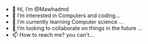 - 👋 Hi, I’m @Mawhadmd
- 👀 I’m interested in Computers and coding...
- 🌱 I’m currently learning Computer science ...
- 💞️ I’m looking to collaborate on things in the future ...
- 📫 How to reach me? you can't...

<!---
Mawhadmd/Mawhadmd is a ✨ special ✨ repository because its `README.md` (this file) appears on your GitHub profile.
You can click the Preview link to take a look at your changes.
--->
